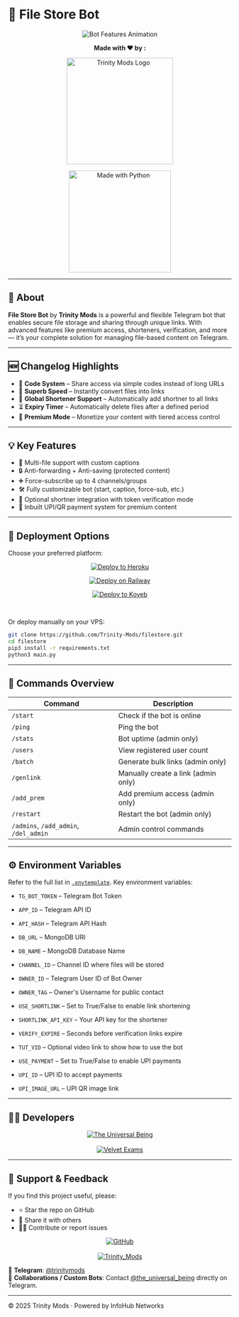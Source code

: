 # 📁 File Store Bot


<p align="center">
  <img src="https://readme-typing-svg.demolab.com?font=Fira+Code&size=24&duration=2000&pause=500&color=33FFAA&center=true&vCenter=true&width=700&height=60&lines=Trinity+Mods+File+Store+Bot;Store+Files+as+Private+Links;Convert+Files+to+Direct+Links;Enable+Premium+Access+for+Users;Add+Shortlinks+%26+Timers;Flexible%2C+Fast%2C+and+Secure" alt="Bot Features Animation">
</p>


<p align="center">
  <strong>Made with ❤️ by :</strong>
</p>

<p align="center">
  <img src="https://github.com/user-attachments/assets/f7653b1e-e2b1-4897-9de1-f830aca391b6" width="240px" alt="Trinity Mods Logo"/>
</p>

<p align="center">
  <a href="https://www.python.org">
    <img src="http://ForTheBadge.com/images/badges/made-with-python.svg" width="230px" alt="Made with Python">
  </a>
</p>

---

## 🤖 About

**File Store Bot** by **Trinity Mods** is a powerful and flexible Telegram bot that enables secure file storage and sharing through unique links. With advanced features like premium access, shorteners, verification, and more — it’s your complete solution for managing file-based content on Telegram.

---

## 🆕 Changelog Highlights

- 🔐 **Code System** – Share access via simple codes instead of long URLs  
- 🔁 **Superb Speed** – Instantly convert files into links  
- 🔗 **Global Shortener Support** – Automatically add shortner to all links  
- ⏳ **Expiry Timer** – Automatically delete files after a defined period  
- 💎 **Premium Mode** – Monetize your content with tiered access control  

---

## 💡 Key Features

- 📎 Multi-file support with custom captions  
- 🔒 Anti-forwarding + Anti-saving (protected content)  
- ➕ Force-subscribe up to 4 channels/groups  
- 🛠️ Fully customizable bot (start, caption, force-sub, etc.)  
- 🔗 Optional shortner integration with token verification mode  
- 💸 Inbuilt UPI/QR payment system for premium content  

---

## 🚀 Deployment Options

Choose your preferred platform:

<p align="center">
  <a href="https://heroku.com/deploy">
    <img src="https://www.herokucdn.com/deploy/button.svg" alt="Deploy to Heroku">
  </a>
</p>

<p align="center">
  <a href="https://railway.app/new/template/1jKLr4">
    <img src="https://railway.app/button.svg" alt="Deploy on Railway">
  </a>
</p>

<p align="center">
  <a href="https://app.koyeb.com/deploy?type=git&repository=github.com/Trinity-Mods/filestore&branch=main&name=TrinityFileBot">
    <img src="https://www.koyeb.com/static/images/deploy/button.svg" alt="Deploy to Koyeb">
  </a>
</p>

<br>

Or deploy manually on your VPS:

```bash
git clone https://github.com/Trinity-Mods/filestore.git
cd filestore
pip3 install -r requirements.txt
python3 main.py
```

---

## 📜 Commands Overview

| Command | Description |
|--------|-------------|
| `/start` | Check if the bot is online |
| `/ping` | Ping the bot |
| `/stats` | Bot uptime (admin only) |
| `/users` | View registered user count |
| `/batch` | Generate bulk links (admin only) |
| `/genlink` | Manually create a link (admin only) |
| `/add_prem` | Add premium access (admin only) |
| `/restart` | Restart the bot (admin only) |
| `/admins`, `/add_admin`, `/del_admin` | Admin control commands |

---

## ⚙️ Environment Variables

Refer to the full list in [`.envtemplate`](https://github.com/Trinity-Mods/filestore/blob/main/.envtemplate.txt). Key environment variables:

- `TG_BOT_TOKEN` – Telegram Bot Token  
- `APP_ID` – Telegram API ID  
- `API_HASH` – Telegram API Hash  

- `DB_URL` – MongoDB URI  
- `DB_NAME` – MongoDB Database Name  
- `CHANNEL_ID` – Channel ID where files will be stored  
- `OWNER_ID` – Telegram User ID of Bot Owner  
- `OWNER_TAG` – Owner's Username for public contact  

- `USE_SHORTLINK` – Set to True/False to enable link shortening  
- `SHORTLINK_API_KEY` – Your API key for the shortener  
- `VERIFY_EXPIRE` – Seconds before verification links expire  
- `TUT_VID` – Optional video link to show how to use the bot  

- `USE_PAYMENT` – Set to True/False to enable UPI payments  
- `UPI_ID` – UPI ID to accept payments  
- `UPI_IMAGE_URL` – UPI QR image link  
  

---

## 🧙‍♂️ Developers

<p align="center">
  <a href="https://t.me/the_universal_being">
    <img src="https://img.shields.io/badge/🔬 Ragnar Lothbrok-Mastermind-darkgreen?style=for-the-badge&logo=telegram" alt="The Universal Being">
  </a>
  <br><br>
  <a href="https://t.me/velvetexams">
    <img src="https://img.shields.io/badge/🎓 Dr. Aarav-Assistant-blueviolet?style=for-the-badge&logo=telegram" alt="Velvet Exams">
  </a>
</p>

---

## 🌟 Support & Feedback

If you find this project useful, please:

- ⭐ Star the repo on GitHub  
- 📢 Share it with others  
- 🧑‍💻 Contribute or report issues  

<p align="center">
  <a href="https://github.com/Trinity-Mods">
    <img src="https://img.shields.io/badge/GitHub-Trinity_Mods-black?style=for-the-badge&logo=github" alt="GitHub">
  </a>
  <br><br>
  <a href="https://t.me/trinityXmods">
    <img src="https://img.shields.io/badge/Trinity_Mods-Updates-blue?style=for-the-badge&logo=telegram" alt="Trinity_Mods">
  </a>
</p>

📢 **Telegram**: [@trinitymods](https://t.me/trinitymods)  
🤝 **Collaborations / Custom Bots**: Contact [@the_universal_being](https://t.me/the_universal_being) directly on Telegram.

---

© 2025 Trinity Mods · Powered by InfoHub Networks
